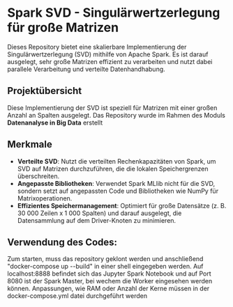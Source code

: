 # Spark SVD - Singulärwertzerlegung für große Matrizen

Dieses Repository bietet eine skalierbare Implementierung der Singulärwertzerlegung (SVD) mithilfe von Apache Spark. Es ist darauf ausgelegt, sehr große Matrizen effizient zu verarbeiten und nutzt dabei parallele Verarbeitung und verteilte Datenhandhabung.

## Projektübersicht

Diese Implementierung der SVD ist speziell für Matrizen mit einer großen Anzahl an Spalten ausgelegt. Das Repository wurde im Rahmen des Moduls **Datenanalyse in Big Data** erstellt 

## Merkmale

- **Verteilte SVD**: Nutzt die verteilten Rechenkapazitäten von Spark, um SVD auf Matrizen durchzuführen, die die lokalen Speichergrenzen überschreiten.
- **Angepasste Bibliotheken**: Verwendet Spark MLlib nicht für die SVD, sondern setzt auf angepassten Code und Bibliotheken wie NumPy für Matrixoperationen.
- **Effizientes Speichermanagement**: Optimiert für große Datensätze (z. B. 30 000 Zeilen x 1 000 Spalten) und darauf ausgelegt, die Datensammlung auf dem Driver-Knoten zu minimieren.

## Verwendung des Codes:

Zum starten, muss das repository geklont werden und anschließend "docker-compose up --build" in einer shell eingegeben werden.
Auf localhost:8888 befindet sich das Jupyter Spark Notebook und auf Port 8080 ist der Spark Master, bei wechem die Worker eingesehen werden können.
Anpassungen, wie RAM oder Anzahl der Kerne müssen in der docker-compose.yml datei durchgeführt werden
